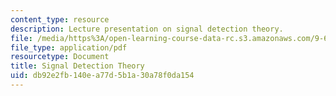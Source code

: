 ```yaml
---
content_type: resource
description: Lecture presentation on signal detection theory.
file: /media/https%3A/open-learning-course-data-rc.s3.amazonaws.com/9-63-laboratory-in-visual-cognition-fall-2009/db92e2fb140ea77d5b1a30a78f0da154_MIT9_63F09_lec03.pdf
file_type: application/pdf
resourcetype: Document
title: Signal Detection Theory
uid: db92e2fb-140e-a77d-5b1a-30a78f0da154
---
```

